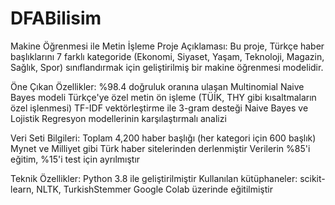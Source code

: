 # DFABilisim

Makine Öğrenmesi ile Metin İşleme Proje Açıklaması:
Bu proje, Türkçe haber başlıklarını 7 farklı kategoride (Ekonomi, Siyaset, Yaşam, Teknoloji, Magazin, Sağlık, Spor) 
sınıflandırmak için geliştirilmiş bir makine öğrenmesi modelidir.

Öne Çıkan Özellikler:
%98.4 doğruluk oranına ulaşan Multinomial Naive Bayes modeli
Türkçe'ye özel metin ön işleme (TÜİK, THY gibi kısaltmaların özel işlenmesi)
TF-IDF vektörleştirme ile 3-gram desteği
Naive Bayes ve Lojistik Regresyon modellerinin karşılaştırmalı analizi

Veri Seti Bilgileri:
Toplam 4,200 haber başlığı (her kategori için 600 başlık)
Mynet ve Milliyet gibi Türk haber sitelerinden derlenmiştir
Verilerin %85'i eğitim, %15'i test için ayrılmıştır

Teknik Özellikler:
Python 3.8 ile geliştirilmiştir
Kullanılan kütüphaneler: scikit-learn, NLTK, TurkishStemmer
Google Colab üzerinde eğitilmiştir
